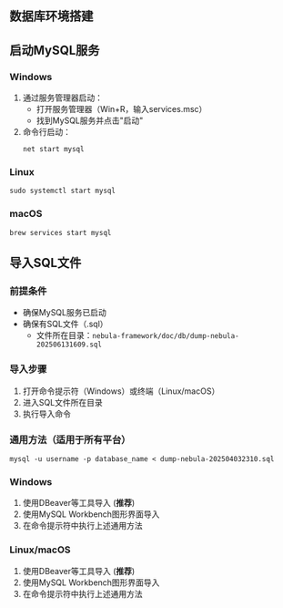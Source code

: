 ## 数据库环境搭建

## 启动MySQL服务

### Windows
1. 通过服务管理器启动：
   - 打开服务管理器（Win+R，输入services.msc）
   - 找到MySQL服务并点击"启动"
2. 命令行启动：
   ```
   net start mysql
   ```

### Linux
```
sudo systemctl start mysql
```

### macOS
```
brew services start mysql
```

## 导入SQL文件

### 前提条件
- 确保MySQL服务已启动
- 确保有SQL文件（.sql）
  - 文件所在目录：`nebula-framework/doc/db/dump-nebula-202506131609.sql`

### 导入步骤
1. 打开命令提示符（Windows）或终端（Linux/macOS）
2. 进入SQL文件所在目录
3. 执行导入命令

### 通用方法（适用于所有平台）
```
mysql -u username -p database_name < dump-nebula-202504032310.sql
```

### Windows 
1. 使用DBeaver等工具导入 (**推荐**)
2. 使用MySQL Workbench图形界面导入
3. 在命令提示符中执行上述通用方法


### Linux/macOS
1. 使用DBeaver等工具导入 (**推荐**)
2. 使用MySQL Workbench图形界面导入
3. 在命令提示符中执行上述通用方法



